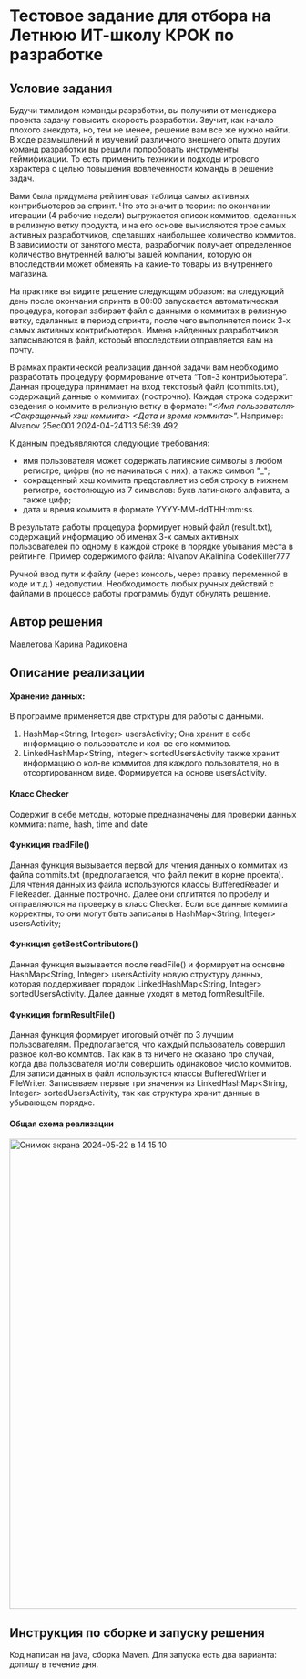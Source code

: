 # Тестовое задание для отбора на Летнюю ИТ-школу КРОК по разработке

## Условие задания
Будучи тимлидом команды разработки, вы получили от менеджера проекта задачу повысить скорость разработки. Звучит, как начало плохого анекдота, но, тем не менее, решение вам все же нужно найти. В ходе размышлений и изучений различного внешнего опыта других команд разработки вы решили попробовать инструменты геймификации. То есть применить техники и подходы игрового характера с целью повышения вовлеченности команды в решение задач.

Вами была придумана рейтинговая таблица самых активных контрибьютеров за спринт. Что это значит в теории: по окончании итерации (4 рабочие недели) выгружается список коммитов, сделанных в релизную ветку продукта, и на его основе вычисляются трое самых активных разработчиков, сделавших наибольшее количество коммитов. В зависимости от занятого места, разработчик получает определенное количество внутренней валюты вашей компании, которую он впоследствии может обменять на какие-то товары из внутреннего магазина.

На практике вы видите решение следующим образом: на следующий день после окончания спринта в 00:00 запускается автоматическая процедура, которая забирает файл с данными о коммитах в релизную ветку, сделанных в период спринта, после чего выполняется поиск 3-х самых активных контрибьютеров. Имена найденных разработчиков записываются в файл, который впоследствии отправляется вам на почту.

В рамках практической реализации данной задачи вам необходимо разработать процедуру формирование отчета “Топ-3 контрибьютера”. Данная процедура принимает на вход текстовый файл (commits.txt), содержащий данные о коммитах (построчно). Каждая строка содержит сведения о коммите в релизную ветку в формате: “_<Имя пользователя> <Сокращенный хэш коммита> <Дата и время коммита>_”.
Например: AIvanov 25ec001 2024-04-24T13:56:39.492

К данным предъявляются следующие требования:
- имя пользователя может содержать латинские символы в любом регистре, цифры (но не начинаться с них), а также символ "_";
- сокращенный хэш коммита представляет из себя строку в нижнем регистре, состояющую из 7 символов: букв латинского алфавита, а также цифр;
- дата и время коммита в формате YYYY-MM-ddTHH:mm:ss.

В результате работы процедура формирует новый файл (result.txt), содержащий информацию об именах 3-х самых активных пользователей по одному в каждой строке в порядке убывания места в рейтинге. Пример содержимого файла:
AIvanov
AKalinina
CodeKiller777

Ручной ввод пути к файлу (через консоль, через правку переменной в коде и т.д.) недопустим. Необходимость любых ручных действий с файлами в процессе работы программы будут обнулять решение.

## Автор решения
Мавлетова Карина Радиковна

## Описание реализации
#### Хранение данных:
  В программе применяется две стрктуры для работы с данными.
  1. HashMap<String, Integer> usersActivity;
     Она хранит в себе информацию о пользователе и кол-ве его коммитов.
  2. LinkedHashMap<String, Integer> sortedUsersActivity также хранит информацию о кол-ве коммитов для каждого пользователя, но в отсортированном виде. Формируется на основе usersActivity.
#### Класс Checker
  Содержит в себе методы, которые предназначены для проверки данных коммита: name, hash, time and date

#### Функиция readFile()
  Данная функция вызывается первой для чтения данных о коммитах из файла commits.txt (предполагается, что файл лежит  в корне проекта). Для чтения данных из файла используются классы BufferedReader и FileReader. Данные построчно. Далее они сплитятся по пробелу и отправляются на проверку в класс Checker. Если все данные коммита корректны, то они могут быть записаны в HashMap<String, Integer> usersActivity;

#### Функиция getBestContributors()
  Данная функция вызывается после readFile() и формирует на основне HashMap<String, Integer> usersActivity новую структуру данных, которая поддерживает порядок LinkedHashMap<String, Integer> sortedUsersActivity. Далее данные уходят в метод formResultFile.

#### Функиция formResultFile()
  Данная функция формирует итоговый отчёт по 3 лучшим пользователям. Предполагается, что каждый пользователь совершил разное кол-во коммтов. Так как в тз ничего не сказано про случай, когда два пользователя могли совершить одинаковое число коммитов.
  Для записи данных в файл используются классы BufferedWriter и FileWriter. Записываем первые три значения из LinkedHashMap<String, Integer> sortedUsersActivity, так как структура хранит данные в убывающем порядке.

#### Общая схема реализации

<img width="823" alt="Снимок экрана 2024-05-22 в 14 15 10" src="https://github.com/KamlR/school2024-test-task7/assets/115434090/34ba51a8-cf3a-4528-bb75-207cf4e58a36">


## Инструкция по сборке и запуску решения
Код написан на java, сборка Maven. 
Для запуска есть два варианта: допишу в течение дня.

